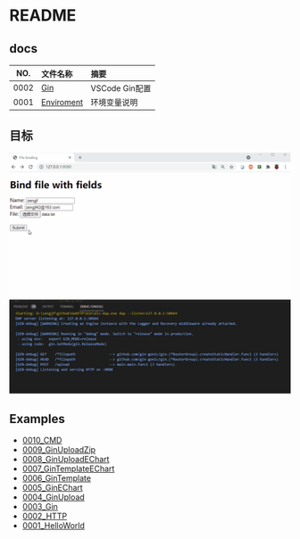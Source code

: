 # README

## docs

NO.|文件名称|摘要
:--:|:--|:--
0002| [Gin](docs/0002_Gin.md) | VSCode Gin配置
0001| [Enviroment](docs/0001_Enviroment.md) | 环境变量说明

## 目标

![go_upload_echart.gif](docs/images/go_upload_echart.gif)

## Examples

* [0010_CMD](src/0010_CMD)
* [0009_GinUploadZip](src/0009_GinUploadZip)
* [0008_GinUploadEChart](src/0008_GinUploadEChart)
* [0007_GinTemplateEChart](src/0007_GinTemplateEChart)
* [0006_GinTemplate](src/0006_GinTemplate)
* [0005_GinEChart](src/0005_GinEChart)
* [0004_GinUpload](src/0004_GinUpload)
* [0003_Gin](src/0003_Gin)
* [0002_HTTP](src/0002_HTTP)
* [0001_HelloWorld](src/0001_HelloWorld)
